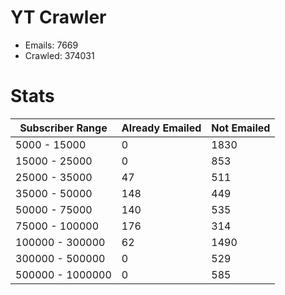 # YT Crawler
- Emails: 7669
- Crawled: 374031

# Stats
| Subscriber Range  | Already Emailed | Not Emailed |
|-------|-------|-------|
| 5000 - 15000 | 0 | 1830 |
| 15000 - 25000 | 0 | 853 |
| 25000 - 35000 | 47 | 511 |
| 35000 - 50000 | 148 | 449 |
| 50000 - 75000 | 140 | 535 |
| 75000 - 100000 | 176 | 314 |
| 100000 - 300000 | 62 | 1490 |
| 300000 - 500000 | 0 | 529 |
| 500000 - 1000000 | 0 | 585 |
